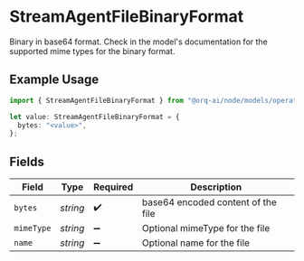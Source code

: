 # StreamAgentFileBinaryFormat

Binary in base64 format. Check in the model's documentation for the supported mime types for the binary format.

## Example Usage

```typescript
import { StreamAgentFileBinaryFormat } from "@orq-ai/node/models/operations";

let value: StreamAgentFileBinaryFormat = {
  bytes: "<value>",
};
```

## Fields

| Field                              | Type                               | Required                           | Description                        |
| ---------------------------------- | ---------------------------------- | ---------------------------------- | ---------------------------------- |
| `bytes`                            | *string*                           | :heavy_check_mark:                 | base64 encoded content of the file |
| `mimeType`                         | *string*                           | :heavy_minus_sign:                 | Optional mimeType for the file     |
| `name`                             | *string*                           | :heavy_minus_sign:                 | Optional name for the file         |